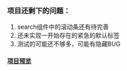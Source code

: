 ### 项目还剩下的问题：
1. search组件中的滚动条还有待完善
2. 还未实现一开始存在的紧急的默认标签
3. 测试的可能还不够多，可能有隐藏BUG



#### [项目预览](https://grpdream.github.io/AddLabel/build/index.html)